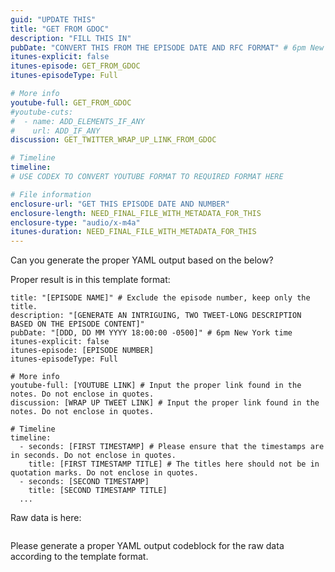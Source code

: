 ```yaml
---
guid: "UPDATE THIS"
title: "GET FROM GDOC"
description: "FILL THIS IN"
pubDate: "CONVERT THIS FROM THE EPISODE DATE AND RFC FORMAT" # 6pm New York time
itunes-explicit: false
itunes-episode: GET_FROM_GDOC
itunes-episodeType: Full

# More info
youtube-full: GET_FROM_GDOC
#youtube-cuts: 
#  - name: ADD_ELEMENTS_IF_ANY
#    url: ADD_IF_ANY
discussion: GET_TWITTER_WRAP_UP_LINK_FROM_GDOC

# Timeline
timeline:
# USE CODEX TO CONVERT YOUTUBE FORMAT TO REQUIRED FORMAT HERE

# File information
enclosure-url: "GET THIS EPISODE DATE AND NUMBER"
enclosure-length: NEED_FINAL_FILE_WITH_METADATA_FOR_THIS
enclosure-type: "audio/x-m4a"
itunes-duration: NEED_FINAL_FILE_WITH_METADATA_FOR_THIS
---
```




Can you generate the proper YAML output based on the below?

Proper result is in this template format:
```
title: "[EPISODE NAME]" # Exclude the episode number, keep only the title.
description: "[GENERATE AN INTRIGUING, TWO TWEET-LONG DESCRIPTION BASED ON THE EPISODE CONTENT]"
pubDate: "[DDD, DD MM YYYY 18:00:00 -0500]" # 6pm New York time
itunes-explicit: false
itunes-episode: [EPISODE NUMBER]
itunes-episodeType: Full

# More info
youtube-full: [YOUTUBE LINK] # Input the proper link found in the notes. Do not enclose in quotes.
discussion: [WRAP UP TWEET LINK] # Input the proper link found in the notes. Do not enclose in quotes.

# Timeline
timeline:
  - seconds: [FIRST TIMESTAMP] # Please ensure that the timestamps are in seconds. Do not enclose in quotes.
    title: [FIRST TIMESTAMP TITLE] # The titles here should not be in quotation marks. Do not enclose in quotes.
  - seconds: [SECOND TIMESTAMP]
    title: [SECOND TIMESTAMP TITLE]
  ...
```

Raw data is here:
```
```

Please generate a proper YAML output codeblock for the raw data according to the template format.